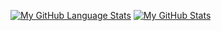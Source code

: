 [![My GitHub Language Stats](https://github-readme-stats.vercel.app/api/top-langs/?username=MartinMenev&langs_count=5&theme=tokyonight)]()
[![My GitHub Stats](https://github-readme-stats.vercel.app/api/?username=MartinMenev&count_private=true&theme=tokyonight&showicons=true)]()
